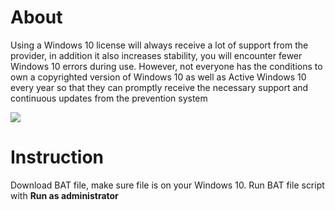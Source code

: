 # About
Using a Windows 10 license will always receive a lot of support from the provider, in addition it also increases stability, you will encounter fewer Windows 10 errors during use. However, not everyone has the conditions to own a copyrighted version of Windows 10 as well as Active Windows 10 every year so that they can promptly receive the necessary support and continuous updates from the prevention system

<img src="https://www.windowscentral.com/sites/wpcentral.com/files/styles/xlarge_wm_blw/public/field/image/2015/08/activate1.PNG?itok=7TGs22Ps"/>

# Instruction

Download BAT file, make sure file is on your Windows 10. Run BAT file script with **Run as administrator**
